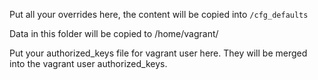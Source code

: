 Put all your overrides here, the content will be copied into `/cfg_defaults`

Data in this folder will be copied to /home/vagrant/

Put your authorized_keys file for vagrant user here. They will be merged into the vagrant user authorized_keys.
